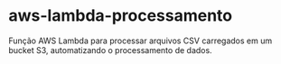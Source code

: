 # aws-lambda-processamento
Função AWS Lambda para processar arquivos CSV carregados em um bucket S3, automatizando o processamento de dados.
